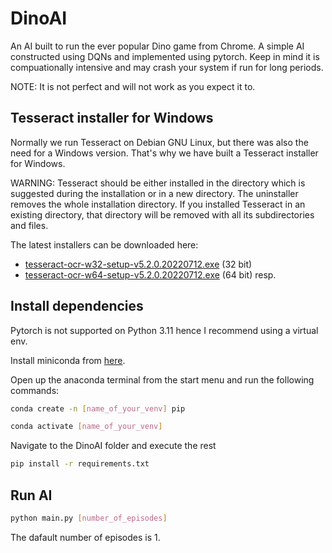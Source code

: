 # DinoAI

An AI built to run the ever popular Dino game from Chrome. A simple AI constructed using DQNs and implemented using pytorch.
Keep in mind it is compuationally intensive and may crash your system if run for long periods.

NOTE: It is not perfect and will not work as you expect it to.

## Tesseract installer for Windows

Normally we run Tesseract on Debian GNU Linux, but there was also the need for a Windows version. That's why we have built a Tesseract installer for Windows.

WARNING: Tesseract should be either installed in the directory which is suggested during the installation or in a new directory. The uninstaller removes the whole installation directory. If you installed Tesseract in an existing directory, that directory will be removed with all its subdirectories and files.

The latest installers can be downloaded here:

* [tesseract-ocr-w32-setup-v5.2.0.20220712.exe](https://digi.bib.uni-mannheim.de/tesseract/tesseract-ocr-w32-setup-v5.2.0.20220712.exe) (32 bit) 
* [tesseract-ocr-w64-setup-v5.2.0.20220712.exe](https://digi.bib.uni-mannheim.de/tesseract/tesseract-ocr-w64-setup-v5.2.0.20220712.exe) (64 bit) resp.

## Install dependencies

Pytorch is not supported on Python 3.11 hence I recommend using a virtual env.

Install miniconda from [here](https://repo.anaconda.com/miniconda/Miniconda3-latest-Windows-x86_64.exe).

Open up the anaconda terminal from the start menu and run the following commands:

```bash
conda create -n [name_of_your_venv] pip
```
```bash
conda activate [name_of_your_venv]
```
Navigate to the DinoAI folder and execute the rest

```bash
pip install -r requirements.txt
```
## Run AI

```bash
python main.py [number_of_episodes]
```
The dafault number of episodes is 1.
